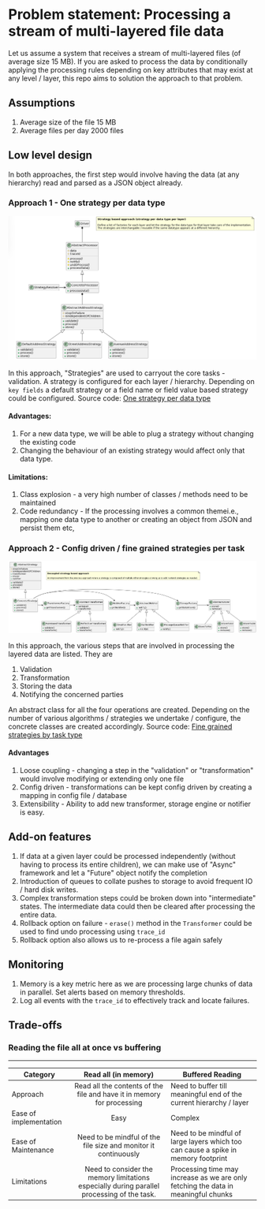 # Problem statement: Processing a stream of multi-layered file data
Let us assume a system that receives a stream of multi-layered files (of average size 15 MB). If you are asked to process the data by conditionally applying the processing rules depending on key attributes that may exist at any level / layer, this repo aims to solution the approach to that problem.

## Assumptions
1. Average size of the file 15 MB
2. Average files per day 2000 files

## Low level design
In both approaches, the first step would involve having the data (at any hierarchy) read and parsed as a JSON object already.

### Approach 1 - One strategy per data type
![Class diagram](./resources/strategy-based-approach.png "Class diagram")

In this approach, "Strategies" are used to carryout the core tasks - validation.
A strategy is configured for each layer / hierarchy. Depending on `key fields` a default strategy or a field name or field value based strategy could be configured.
Source code: [One strategy per data type](https://github.com/jay-sridhar/multilayered-dataprocessing/blob/main/src/dataprocessor/one_strategy_per_layer_type.py)
 
#### Advantages:
1. For a new data type, we will be able to plug a strategy without changing the existing code
2. Changing the behaviour of an existing strategy would affect only that data type.

#### Limitations:
1. Class explosion - a very high number of classes / methods need to be maintained
2. Code redundancy - If the processing involves a common themei.e., mapping one data type to another or creating an object from JSON and persist them etc, 


### Approach 2 - Config driven / fine grained strategies per task
![decoupled-strategy-based-approach](./resources/decoupled-strategy-based-approach.png "Class diagram")

In this approach, the various steps that are involved in processing the layered data are listed. They are
1. Validation
2. Transformation 
3. Storing the data
4. Notifying the concerned parties

An abstract class for all the four operations are created.
Depending on the number of various algorithms / strategies we undertake / configure, the concrete classes are created accordingly.
Source code: [Fine grained strategies by task type](https://github.com/jay-sridhar/multilayered-dataprocessing/blob/main/src/dataprocessor/one_strategy_per_layer_type.py)

#### Advantages
1. Loose coupling - changing a step in the "validation" or "transformation" would involve modifying or extending only one file
2. Config driven - transformations can be kept config driven by creating a mapping in config file / database
3. Extensibility - Ability to add new transformer, storage engine or notifier is easy.

## Add-on features
1. If data at a given layer could be processed independently (without having to process its entire children), we can make use of "Async" framework and let a "Future" object notify the completion
2. Introduction of queues to collate pushes to storage to avoid frequent IO / hard disk writes.
3. Complex transformation steps could be broken down into "intermediate" states. The intermediate data could then be cleared after processing the entire data.
3. Rollback option on failure - `erase()` method in the `Transformer` could be used to find undo processing using `trace_id`
4. Rollback option also allows us to re-process a file again safely

## Monitoring
1. Memory is a key metric here as we are processing large chunks of data in parallel. Set alerts based on memory thresholds.
2. Log all events with the `trace_id` to effectively track and locate failures.

## Trade-offs

### Reading the file all at once vs buffering

-------
| Category                                                                   | Read all (in memory) | Buffered Reading |
|-----------------------------------------------------------------------------|:-----:| ---- |
| Approach | Read all the contents of the file and have it in memory for processing | Need to buffer till meaningful end of the current hierarchy / layer |
| Ease of implementation | Easy | Complex |
| Ease of Maintenance | Need to be mindful of the file size and monitor it continuously | Need to be mindful of large layers which too can cause a spike in memory footprint |
| Limitations | Need to consider the memory limitations especially during parallel processing of the task. |  Processing time may increase as we are only fetching the data in meaningful chunks|

